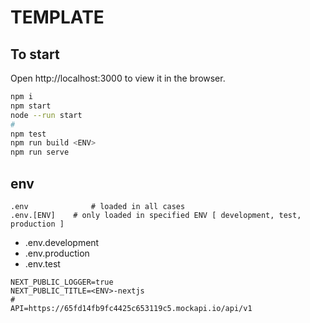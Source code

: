 # TEMPLATE

## To start

Open http://localhost:3000 to view it in the browser.

```sh
npm i
npm start
node --run start
#
npm test
npm run build <ENV>
npm run serve
```

## env

```.env
.env              # loaded in all cases
.env.[ENV]    # only loaded in specified ENV [ development, test, production ]
```

 * .env.development
 * .env.production
 * .env.test
 
```env
NEXT_PUBLIC_LOGGER=true
NEXT_PUBLIC_TITLE=<ENV>-nextjs
#
API=https://65fd14fb9fc4425c653119c5.mockapi.io/api/v1
```

